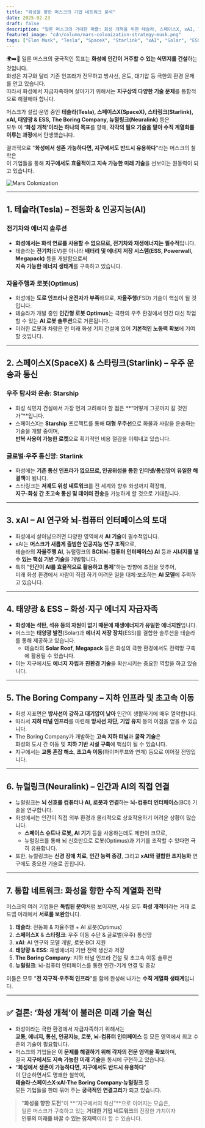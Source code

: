 ```yaml
---
title: "화성을 향한 머스크의 기업 네트워크 분석"
date: 2025-02-23
draft: false
description: "일론 머스크의 거대한 퍼즐: 화성 개척을 위한 테슬라, 스페이스X, xAI, The Boring Company, Neuralink Corporation의 연결고리"
featured_image: "cdn/column/mars-colonization-strategy-musk.png"
tags: ["Elon Musk", "Tesla", "SpaceX", "Starlink", "xAI", "Solar", "ESS", "The Boring Company", "Neuralink Corporation", "Mars", "Phone"]
---
```


🌍➡️🔴 일론 머스크의 궁극적인 목표는 **화성에 인간이 거주할 수 있는 식민지를 건설**하는 것입니다.  
화성은 지구와 달리 기존 인프라가 전무하고 방사선, 온도, 대기압 등 극한의 환경 문제를 안고 있습니다.  
따라서 화성에서 자급자족하며 살아가기 위해서는 **지구상의 다양한 기술 문제**를 통합적으로 해결해야 합니다.

머스크가 설립·운영 중인 **테슬라(Tesla), 스페이스X(SpaceX), 스타링크(Starlink), xAI, 태양광 & ESS, The Boring Company, 뉴럴링크(Neuralink)** 등은  
모두 이 **‘화성 개척’이라는 하나의 목표**를 향해, **각각의 필요 기술을 맡아 수직 계열화를 이루는 과정**에서 탄생했습니다.

결과적으로 "**화성에서 생존 가능하다면, 지구에서도 반드시 유용하다**"라는 머스크의 철학은  
이 기업들을 통해 **지구에서도 효율적이고 지속 가능한 미래 기술**을 선보이는 원동력이 되고 있습니다.

![Mars Colonization](https://blog.plura.io/cdn/column/mars-colonization-strategy-musk.png)

---

## 1. 테슬라(Tesla) – 전동화 & 인공지능(AI)
### **전기차와 에너지 솔루션**
- **화성에서는 화석 연료를 사용할 수 없으므로, 전기차와 재생에너지는 필수적**입니다.  
- 테슬라는 **전기차**(EV)뿐 아니라 **배터리 및 에너지 저장 시스템(ESS, Powerwall, Megapack)** 등을 개발함으로써  
  **지속 가능한 에너지 생태계**를 구축하고 있습니다.

### **자율주행과 로봇(Optimus)**
- 화성에는 **도로 인프라나 운전자가 부족**하므로, **자율주행**(FSD) 기술이 핵심이 될 것입니다.  
- 테슬라가 개발 중인 **인간형 로봇 Optimus**는 극한의 우주 환경에서 인간 대신 작업할 수 있는 **AI 로봇 솔루션**으로 거론됩니다.  
- 이러한 로봇과 차량은 먼 미래 화성 기지 건설에 있어 **기본적인 노동력 확보**에 기여할 것입니다.

---

## 2. 스페이스X(SpaceX) & 스타링크(Starlink) – 우주 운송과 통신
### **우주 탐사와 운송: Starship**
- 화성 식민지 건설에서 가장 먼저 고려해야 할 점은 **“어떻게 그곳까지 갈 것인가”**입니다.  
- 스페이스X는 **Starship** 프로젝트를 통해 **대형 우주선**으로 화물과 사람을 운송하는 기술을 개발 중이며,  
  **반복 사용이 가능한 로켓**으로 획기적인 비용 절감을 이뤄내고 있습니다.

### **글로벌·우주 통신망: Starlink**
- 화성에는 **기존 통신 인프라가 없으므로, 인공위성을 통한 인터넷/통신망이 유일한 해결책**이 됩니다.  
- 스타링크는 **저궤도 위성 네트워크**를 전 세계와 향후 화성까지 확장해,  
  **지구-화성 간 초고속 통신 및 데이터 전송**을 가능하게 할 것으로 기대됩니다.

---

## 3. xAI – AI 연구와 뇌-컴퓨터 인터페이스의 토대
- 화성에서 살아남으려면 다양한 영역에서 **AI 기술**이 필수적입니다.  
- xAI는 **머스크가 새롭게 출범한 인공지능 연구 조직**으로,  
  테슬라의 **자율주행 AI**, 뉴럴링크의 **BCI(뇌-컴퓨터 인터페이스) AI** 등과 **시너지를 낼 수 있는 핵심 기반 기술**을 개발합니다.  
- 특히 "**인간이 AI를 효율적으로 활용하고 통제**"하는 방향에 초점을 맞추어,  
  미래 화성 환경에서 사람이 직접 하기 어려운 일을 대체·보조하는 **AI 모델**에 주력하고 있습니다.

---

## 4. 태양광 & ESS – 화성·지구 에너지 자급자족
- **화성에는 석탄, 석유 등의 자원이 없기 때문에 재생에너지가 유일한 에너지원**입니다.  
- 머스크는 **태양광 발전**(Solar)과 **에너지 저장 장치**(ESS)를 결합한 솔루션을 테슬라를 통해 제공하고 있습니다.  
  - 테슬라의 **Solar Roof**, **Megapack** 등은 화성의 극한 환경에서도 전력망 구축에 활용될 수 있습니다.  
- 이는 지구에서도 **에너지 자립**과 **친환경 기술**을 확산시키는 중요한 역할을 하고 있습니다.

---

## 5. The Boring Company – 지하 인프라 및 초고속 이동
- 화성 지표면은 **방사선이 강하고 대기압이 낮아** 인간이 생활하기에 매우 열악합니다.  
- 따라서 **지하 터널 인프라**를 마련해 **방사선 차단, 기압 유지** 등의 이점을 얻을 수 있습니다.  
- The Boring Company가 개발하는 **고속 지하 터널**과 **굴착 기술**은  
  화성의 도시 간 이동 및 **지하 기반 시설 구축**에 핵심이 될 수 있습니다.  
- 지구에서는 **교통 혼잡 해소**, **초고속 이동**(하이퍼루프와 연계) 등으로 이어질 전망입니다.

---

## 6. 뉴럴링크(Neuralink) – 인간과 AI의 직접 연결
- 뉴럴링크는 **뇌 신호를 컴퓨터나 AI, 로봇과 연결**하는 **뇌-컴퓨터 인터페이스**(BCI) 기술을 연구합니다.  
- 화성에서는 인간이 직접 외부 환경과 물리적으로 상호작용하기 어려운 상황이 많습니다.  
  - **스페이스 슈트나 로봇, AI 기기** 등을 사용하는데도 제한이 크므로,  
  - 뉴럴링크를 통해 뇌 신호만으로 로봇(Optimus)과 기기를 조작할 수 있다면 극히 유용합니다.  
- 또한, 뉴럴링크는 **신경 장애 치료**, **인간 능력 증강**, 그리고 **xAI와 결합한 초지능화** 연구에도 중요한 기술로 꼽힙니다.

---

## 7. 통합 네트워크: 화성을 향한 수직 계열화 전략
머스크의 여러 기업들은 **독립된 분야**처럼 보이지만, 사실 모두 **화성 개척**이라는 거대 로드맵 아래에서 **서로를 보완**합니다.

1. **테슬라**: 전동화 & 자율주행 + AI 로봇(Optimus)  
2. **스페이스X** & **스타링크**: 우주 이동 수단 & 글로벌(우주) 통신망  
3. **xAI**: AI 연구와 모델 개발, 로봇·BCI 지원  
4. **태양광 & ESS**: 재생에너지 기반 전력 생산과 저장  
5. **The Boring Company**: 지하 터널 인프라 건설 및 초고속 이동 솔루션  
6. **뉴럴링크**: 뇌-컴퓨터 인터페이스를 통한 인간-기계 연결 및 증강  

이들은 모두 "**전 지구적·우주적 인프라**"를 함께 완성해 나가는 **수직 계열화 생태계**입니다.

---

## ✅ 결론: ‘화성 개척’이 불러온 미래 기술 혁신
- 화성이라는 극한 환경에서 자급자족하기 위해서는  
  **교통, 에너지, 통신, 인공지능, 로봇, 뇌-컴퓨터 인터페이스** 등 모든 영역에서 최고 수준의 기술이 필요합니다.  
- 머스크의 기업들은 **이 문제를 해결하기 위해 각자의 전문 영역을 확보**하며,  
  결국 **지구에서도 지속 가능한 미래 기술**을 동시에 구현하고 있습니다.  
- "**화성에서 생존이 가능하다면, 지구에서도 반드시 유용하다**"  
  이 단순하면서도 명쾌한 철학이,  
  **테슬라·스페이스X·xAI·The Boring Company·뉴럴링크** 등  
  모든 기업들을 한데 묶어 주는 **궁극적인 연결고리**가 되고 있습니다.

  
> "**화성을 향한 도전**"이 **“지구에서의 혁신”**으로 이어지는 모습은,  
> 일론 머스크가 구축하고 있는 **거대한 기업 네트워크**의 진정한 가치이자  
> **인류의 미래를 바꿀 수 있는 잠재력**이라 할 수 있습니다.
